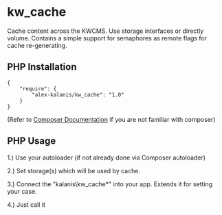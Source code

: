 # kw_cache

Cache content across the KWCMS. Use storage interfaces or directly volume. Contains a simple support
for semaphores as remote flags for cache re-generating.

## PHP Installation

```
{
    "require": {
        "alex-kalanis/kw_cache": "1.0"
    }
}
```

(Refer to [Composer Documentation](https://github.com/composer/composer/blob/master/doc/00-intro.md#introduction) if you are not
familiar with composer)


## PHP Usage

1.) Use your autoloader (if not already done via Composer autoloader)

2.) Set storage(s) which will be used by cache.

3.) Connect the "kalanis\kw_cache\*" into your app. Extends it for setting your case.

4.) Just call it
